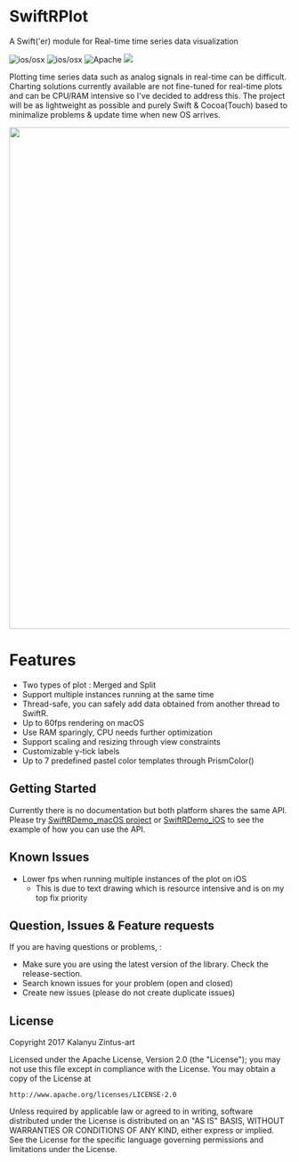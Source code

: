 SwiftRPlot  
======
A Swift('er) module for Real-time time series data visualization

![ios/osx](https://cocoapod-badges.herokuapp.com/p/SwiftRPlot/badge.png)
![ios/osx](https://cocoapod-badges.herokuapp.com/v/SwiftRPlot/badge.png)
![Apache](https://cocoapod-badges.herokuapp.com/l/RestKit/badge.png)
![](https://travis-ci.org/kalanyuz/SwiftR.svg?branch=master)


Plotting time series data such as analog signals in real-time can be difficult. 
Charting solutions currently available are not fine-tuned for real-time plots and can be CPU/RAM intensive so I've decided to address this.
The project will be as lightweight as possible and purely Swift & Cocoa(Touch) based to minimalize problems & update time when new OS arrives.

<img src="http://i.giphy.com/l44QuVwTqYs1FFcYw.gif" width="900">

Features
=======
* Two types of plot : Merged and Split
* Support multiple instances running at the same time
* Thread-safe, you can safely add data obtained from another thread to SwiftR.
* Up to 60fps rendering on macOS
* Use RAM sparingly, CPU needs further optimization
* Support scaling and resizing through view constraints 
* Customizable y-tick labels
* Up to 7 predefined pastel color templates through PrismColor()

Getting Started
------
Currently there is no documentation but both platform shares the same API.
Please try [SwiftRDemo_macOS project](https://github.com/kalanyuz/SwiftR/tree/master/SwiftRDemo_macOS) or [SwiftRDemo_iOS](https://github.com/kalanyuz/SwiftR/tree/master/SwiftRDemo_iOS) to see the example of how you can use the API.

Known Issues
------
* Lower fps when running multiple instances of the plot on iOS
  * This is due to text drawing which is resource intensive and is on my top fix priority

Question, Issues & Feature requests
------
If you are having questions or problems, :
* Make sure you are using the latest version of the library. Check the release-section.
* Search known issues for your problem (open and closed)
* Create new issues (please do not create duplicate issues)

License
------
Copyright 2017 Kalanyu Zintus-art 

Licensed under the Apache License, Version 2.0 (the "License"); you may not use this file except in compliance with the License. You may obtain a copy of the License at
```
http://www.apache.org/licenses/LICENSE-2.0
```
Unless required by applicable law or agreed to in writing, software distributed under the License is distributed on an "AS IS" BASIS, WITHOUT WARRANTIES OR CONDITIONS OF ANY KIND, either express or implied. See the License for the specific language governing permissions and limitations under the License.
